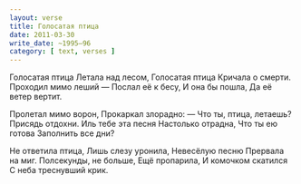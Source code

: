 ```yaml
---
layout: verse
title: Голосатая птица
date: 2011-03-30
write_date: ~1995–96
category: [ text, verses ]
---
```

Голосатая птица
Летала над лесом,
Голосатая птица
Кричала о смерти.
Проходил мимо леший —
Послал её к бесу,
И она бы пошла,
Да её ветер вертит.

Пролетал мимо ворон,
Прокаркал злорадно:
— Что ты, птица, летаешь?
Присядь отдохни.
Иль тебе эта песня
Настолько отрадна,
Что ты ею готова
Заполнить все дни?

Не ответила птица,
Лишь слезу уронила,
Невесёлую песню
Прервала на миг.
Полсекунды, не больше,
Ещё пропарила,
И комочком скатился
С неба треснувший крик.
